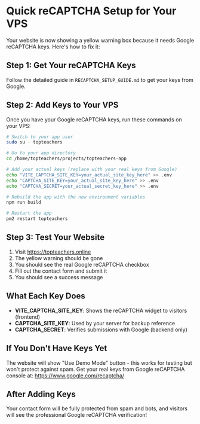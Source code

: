 # Quick reCAPTCHA Setup for Your VPS

Your website is now showing a yellow warning box because it needs Google reCAPTCHA keys. Here's how to fix it:

## Step 1: Get Your reCAPTCHA Keys

Follow the detailed guide in `RECAPTCHA_SETUP_GUIDE.md` to get your keys from Google.

## Step 2: Add Keys to Your VPS

Once you have your Google reCAPTCHA keys, run these commands on your VPS:

```bash
# Switch to your app user
sudo su - topteachers

# Go to your app directory
cd /home/topteachers/projects/topteachers-app

# Add your actual keys (replace with your real keys from Google)
echo "VITE_CAPTCHA_SITE_KEY=your_actual_site_key_here" >> .env
echo "CAPTCHA_SITE_KEY=your_actual_site_key_here" >> .env
echo "CAPTCHA_SECRET=your_actual_secret_key_here" >> .env

# Rebuild the app with the new environment variables
npm run build

# Restart the app
pm2 restart topteachers
```

## Step 3: Test Your Website

1. Visit https://topteachers.online
2. The yellow warning should be gone
3. You should see the real Google reCAPTCHA checkbox
4. Fill out the contact form and submit it
5. You should see a success message

## What Each Key Does

- **VITE_CAPTCHA_SITE_KEY**: Shows the reCAPTCHA widget to visitors (frontend)
- **CAPTCHA_SITE_KEY**: Used by your server for backup reference
- **CAPTCHA_SECRET**: Verifies submissions with Google (backend only)

## If You Don't Have Keys Yet

The website will show "Use Demo Mode" button - this works for testing but won't protect against spam. Get your real keys from Google reCAPTCHA console at: https://www.google.com/recaptcha/

## After Adding Keys

Your contact form will be fully protected from spam and bots, and visitors will see the professional Google reCAPTCHA verification!